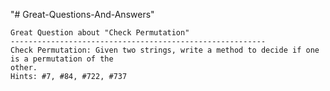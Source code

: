 "# Great-Questions-And-Answers" 
	
	Great Question about "Check Permutation"
	---------------------------------------------------------
	Check Permutation: Given two strings, write a method to decide if one is a permutation of the
	other.
	Hints: #7, #84, #722, #737


 